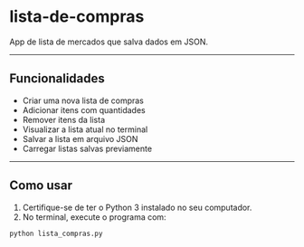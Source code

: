 # lista-de-compras

App de lista de mercados que salva dados em JSON.

---

## Funcionalidades

- Criar uma nova lista de compras
- Adicionar itens com quantidades
- Remover itens da lista
- Visualizar a lista atual no terminal
- Salvar a lista em arquivo JSON
- Carregar listas salvas previamente

---

## Como usar

1. Certifique-se de ter o Python 3 instalado no seu computador.
2. No terminal, execute o programa com:

```bash
python lista_compras.py
